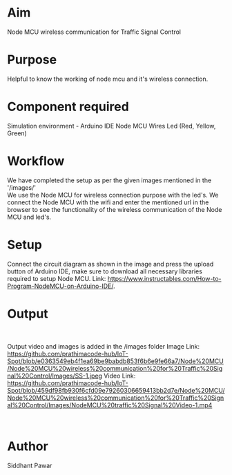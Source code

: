 # Aim
Node MCU wireless communication for Traffic Signal Control<br>

# Purpose
Helpful to know the working of node mcu and it's wireless connection.
<br>

# Component required
Simulation environment - Arduino IDE
Node MCU
Wires
Led (Red, Yellow, Green)
<br>


# Workflow
We have completed the setup as per the given images mentioned in the '/images/'<br>
We use the Node MCU for wireless connection purpose with the led's. We connect the Node MCU with the wifi and enter the mentioned url in the browser to see the functionality of the wireless communication of the Node MCU and led's.
<br>

# Setup 
Connect the circuit diagram as shown in the image and press the upload button of Arduino IDE, make sure to download all necessary libraries required to setup Node MCU. Link: https://www.instructables.com/How-to-Program-NodeMCU-on-Arduino-IDE/.

# Output


<br>

Output video and images is added in the /images folder
Image Link: https://github.com/prathimacode-hub/IoT-Spot/blob/e0363549eb4f1ea69be9babdb853f6b6e9fe66a7/Node%20MCU/Node%20MCU%20wireless%20communication%20for%20Traffic%20Signal%20Control/Images/SS-1.jpeg
Video Link: https://github.com/prathimacode-hub/IoT-Spot/blob/459df98fb930f6cfd09e79260306659413bb2d7e/Node%20MCU/Node%20MCU%20wireless%20communication%20for%20Traffic%20Signal%20Control/Images/NodeMCU%20traffic%20Signal%20Video-1.mp4

<br>

# Author
Siddhant Pawar

